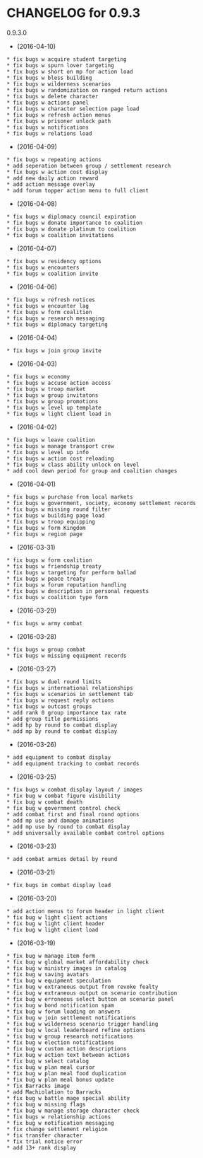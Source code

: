    CHANGELOG for 0.9.3
   ===================

   0.9.3.0

   * (2016-04-10)

    * fix bugs w acquire student targeting
    * fix bugs w spurn lover targeting
    * fix bugs w short on mp for action load
    * fix bugs w bless building
    * fix bugs w wilderness scenarios
    * fix bugs w randomization on ranged return actions
    * fix bugs w delete character
    * fix bugs w actions panel
    * fix bugs w character selection page load
    * fix bugs w refresh action menus
    * fix bugs w prisoner unlock path
    * fix bugs w notifications
    * fix bugs w relations load

   * (2016-04-09)

    * fix bugs w repeating actions
    * add seperation between group / settlement research
    * fix bugs w action cost display
    * add new daily action reward
    * add action message overlay
    * add forum topper action menu to full client

   * (2016-04-08)

    * fix bugs w diplomacy council expiration
    * fix bugs w donate importance to coalition
    * fix bugs w donate platinum to coalition
    * fix bugs w coalition invitations

   * (2016-04-07)

    * fix bugs w residency options
    * fix bugs w encounters
    * fix bugs w coalition invite

   * (2016-04-06)

    * fix bugs w refresh notices
    * fix bugs w encounter lag
    * fix bugs w form coalition
    * fix bugs w research messaging
    * fix bugs w diplomacy targeting

   * (2016-04-04)

    * fix bugs w join group invite

   * (2016-04-03)

    * fix bugs w economy
    * fix bugs w accuse action access
    * fix bugs w troop market
    * fix bugs w group invitatons
    * fix bugs w group promotions
    * fix bugs w level up template
    * fix bugs w light client load in

   * (2016-04-02)

    * fix bugs w leave coalition
    * fix bugs w manage transport crew
    * fix bugs w level up info
    * fix bugs w action cost reloading
    * fix bugs w class ability unlock on level
    * add cool down period for group and coalition changes

   * (2016-04-01)

    * fix bugs w purchase from local markets
    * fix bugs w government, society, economy settlement records
    * fix bugs w missing round filter
    * fix bugs w building page load
    * fix bugs w troop equipping
    * fix bugs w form Kingdom
    * fix bugs w region page

   * (2016-03-31)

    * fix bugs w form coalition
    * fix bugs w friendship treaty
    * fix bugs w targeting for perform ballad
    * fix bugs w peace treaty
    * fix bugs w forum reputation handling
    * fix bugs w description in personal requests
    * fix bugs w coalition type form

   * (2016-03-29)

    * fix bugs w army combat

   * (2016-03-28)

    * fix bugs w group combat
    * fix bugs w missing equipment records

   * (2016-03-27)

    * fix bugs w duel round limits
    * fix bugs w international relationships
    * fix bugs w scenarios in settlement tab
    * fix bugs w request reply actions
    * fix bugs w outcast groups
    * add rank 0 group importance tax rate
    * add group title permissions
    * add hp by round to combat display
    * add mp by round to combat display

   * (2016-03-26)

    * add equipment to combat display
    * add equipment tracking to combat records

   * (2016-03-25)

    * fix bugs w combat display layout / images
    * fix bug w combat figure visibility
    * fix bug w combat death
    * fix bug w government control check
    * add combat first and final round options
    * add mp use and damage animations
    * add mp use by round to combat display
    * add universally available combat control options

   * (2016-03-23)

    * add combat armies detail by round

   * (2016-03-21)

    * fix bugs in combat display load

   * (2016-03-20)

    * add action menus to forum header in light client
    * fix bug w light client actions
    * fix bug w light client header
    * fix bug w light client load

   * (2016-03-19)

    * fix bug w manage item form
    * fix bug w global market affordability check
    * fix bug w ministry images in catalog
    * fix bug w saving avatars
    * fix bug w equipment speculation
    * fix bug w extraneous output from revoke fealty
    * fix bug w extraneous output on scenario contribution
    * fix bug w erroneous select button on scenario panel
    * fix bug w bond notification spam
    * fix bug w forum loading on answers
    * fix bug w join settlement notifications
    * fix bug w wilderness scenario trigger handling
    * fix bug w local leaderboard refine options
    * fix bug w group research notifications
    * fix bug w election notifications
    * fix bug w custom action descriptions
    * fix bug w action text between actions
    * fix bug w select catalog
    * fix bug w plan meal cursor
    * fix bug w plan meal food duplication
    * fix bug w plan meal bonus update
    * fix Barracks image
    * add Machiolation to Barracks
    * fix bug w battle mage special ability
    * fix bug w missing flags
    * fix bug w manage storage character check
    * fix bugs w relationship actions
    * fix bug w notification messaging
    * fix change settlement religion
    * fix transfer character
    * fix trial notice error
    * add 13+ rank display

